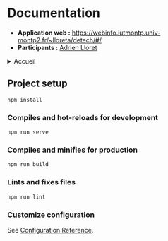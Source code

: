 # Documentation

* **Application web :** https://webinfo.iutmontp.univ-montp2.fr/~lloreta/detech/#/
* **Participants :** [Adrien Lloret](mailto:adrien.lloret@etu.umontpellier.fr)


<details>
  <summary>Accueil</summary>
  <img src="accueil.png"/>
  <p>Le header change en fonction du rôle du client (connecté/visiteur/admin)</p>
  <img src="navig.PNG"/>
</details>

## Project setup
```
npm install
```

### Compiles and hot-reloads for development
```
npm run serve
```

### Compiles and minifies for production
```
npm run build
```

### Lints and fixes files
```
npm run lint
```

### Customize configuration
See [Configuration Reference](https://cli.vuejs.org/config/).
